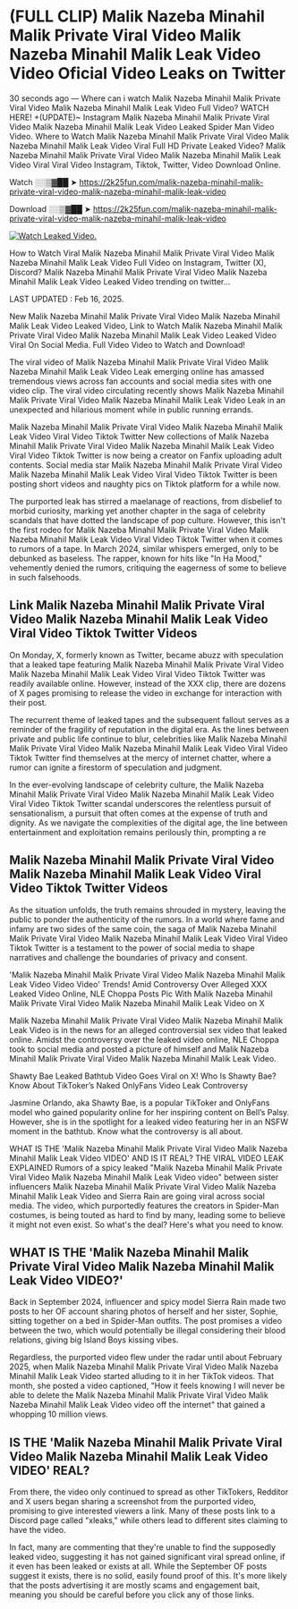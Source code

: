 # (FULL CLIP) Malik Nazeba Minahil Malik Private Viral Video Malik Nazeba Minahil Malik Leak Video Video Oficial Video Leaks on Twitter

30 seconds ago — Where can i watch Malik Nazeba Minahil Malik Private Viral Video Malik Nazeba Minahil Malik Leak Video Full Video? WATCH HERE! +(UPDATE)~ Instagram Malik Nazeba Minahil Malik Private Viral Video Malik Nazeba Minahil Malik Leak Video Leaked Spider Man Video Video. Where to Watch Malik Nazeba Minahil Malik Private Viral Video Malik Nazeba Minahil Malik Leak Video Viral Full HD Private Leaked Video? Malik Nazeba Minahil Malik Private Viral Video Malik Nazeba Minahil Malik Leak Video Viral Viral Video Instagram, Tiktok, Twitter, Video Download Online.

Watch ░░▒▓██ ➤ https://2k25fun.com/malik-nazeba-minahil-malik-private-viral-video-malik-nazeba-minahil-malik-leak-video

Download ░░▒▓██ ➤ https://2k25fun.com/malik-nazeba-minahil-malik-private-viral-video-malik-nazeba-minahil-malik-leak-video

[![Watch Leaked Video.](https://miro.medium.com/v2/resize:fit:828/format:webp/1*cilzJN44JGOrTw9NJCrNHA.gif "Watch Leaked Video")](https://2k25fun.com/malik-nazeba-minahil-malik-private-viral-video-malik-nazeba-minahil-malik-leak-video)

How to Watch Viral Malik Nazeba Minahil Malik Private Viral Video Malik Nazeba Minahil Malik Leak Video Full Video on Instagram, Twitter (X), Discord? Malik Nazeba Minahil Malik Private Viral Video Malik Nazeba Minahil Malik Leak Video Leaked Video trending on twitter...

LAST UPDATED : Feb 16, 2025.

New Malik Nazeba Minahil Malik Private Viral Video Malik Nazeba Minahil Malik Leak Video Leaked Video, Link to Watch Malik Nazeba Minahil Malik Private Viral Video Malik Nazeba Minahil Malik Leak Video Leaked Video Viral On Social Media. Full Video Video to Watch and Download!

The viral video of Malik Nazeba Minahil Malik Private Viral Video Malik Nazeba Minahil Malik Leak Video Leak emerging online has amassed tremendous views across fan accounts and social media sites with one video clip. The viral video circulating recently shows Malik Nazeba Minahil Malik Private Viral Video Malik Nazeba Minahil Malik Leak Video Leak in an unexpected and hilarious moment while in public running errands.

Malik Nazeba Minahil Malik Private Viral Video Malik Nazeba Minahil Malik Leak Video Viral Video Tiktok Twitter New collections of Malik Nazeba Minahil Malik Private Viral Video Malik Nazeba Minahil Malik Leak Video Viral Video Tiktok Twitter is now being a creator on Fanfix uploading adult contents. Social media star Malik Nazeba Minahil Malik Private Viral Video Malik Nazeba Minahil Malik Leak Video Viral Video Tiktok Twitter is been posting short videos and naughty pics on Tiktok platform for a while now.

The purported leak has stirred a maelanage of reactions, from disbelief to morbid curiosity, marking yet another chapter in the saga of celebrity scandals that have dotted the landscape of pop culture. However, this isn't the first rodeo for Malik Nazeba Minahil Malik Private Viral Video Malik Nazeba Minahil Malik Leak Video Viral Video Tiktok Twitter when it comes to rumors of a tape. In March 2024, similar whispers emerged, only to be debunked as baseless. The rapper, known for hits like "In Ha Mood," vehemently denied the rumors, critiquing the eagerness of some to believe in such falsehoods.

## Link Malik Nazeba Minahil Malik Private Viral Video Malik Nazeba Minahil Malik Leak Video Viral Video Tiktok Twitter Videos

On Monday, X, formerly known as Twitter, became abuzz with speculation that a leaked tape featuring Malik Nazeba Minahil Malik Private Viral Video Malik Nazeba Minahil Malik Leak Video Viral Video Tiktok Twitter was readily available online. However, instead of the XXX clip, there are dozens of X pages promising to release the video in exchange for interaction with their post.

The recurrent theme of leaked tapes and the subsequent fallout serves as a reminder of the fragility of reputation in the digital era. As the lines between private and public life continue to blur, celebrities like Malik Nazeba Minahil Malik Private Viral Video Malik Nazeba Minahil Malik Leak Video Viral Video Tiktok Twitter find themselves at the mercy of internet chatter, where a rumor can ignite a firestorm of speculation and judgment.

In the ever-evolving landscape of celebrity culture, the Malik Nazeba Minahil Malik Private Viral Video Malik Nazeba Minahil Malik Leak Video Viral Video Tiktok Twitter scandal underscores the relentless pursuit of sensationalism, a pursuit that often comes at the expense of truth and dignity. As we navigate the complexities of the digital age, the line between entertainment and exploitation remains perilously thin, prompting a re

##  Malik Nazeba Minahil Malik Private Viral Video Malik Nazeba Minahil Malik Leak Video Viral Video Tiktok Twitter Videos

As the situation unfolds, the truth remains shrouded in mystery, leaving the public to ponder the authenticity of the rumors. In a world where fame and infamy are two sides of the same coin, the saga of Malik Nazeba Minahil Malik Private Viral Video Malik Nazeba Minahil Malik Leak Video Viral Video Tiktok Twitter is a testament to the power of social media to shape narratives and challenge the boundaries of privacy and consent.

'Malik Nazeba Minahil Malik Private Viral Video Malik Nazeba Minahil Malik Leak Video Video Video' Trends! Amid Controversy Over Alleged XXX Leaked Video Online, NLE Choppa Posts Pic With Malik Nazeba Minahil Malik Private Viral Video Malik Nazeba Minahil Malik Leak Video on X

Malik Nazeba Minahil Malik Private Viral Video Malik Nazeba Minahil Malik Leak Video is in the news for an alleged controversial sex video that leaked online. Amidst the controversy over the leaked video online, NLE Choppa took to social media and posted a picture of himself and Malik Nazeba Minahil Malik Private Viral Video Malik Nazeba Minahil Malik Leak Video.

Shawty Bae Leaked Bathtub Video Goes Viral on X! Who Is Shawty Bae? Know About TikToker’s Naked OnlyFans Video Leak Controversy

Jasmine Orlando, aka Shawty Bae, is a popular TikToker and OnlyFans model who gained popularity online for her inspiring content on Bell’s Palsy. However, she is in the spotlight for a leaked video featuring her in an NSFW moment in the bathtub. Know what the controversy is all about.

WHAT IS THE 'Malik Nazeba Minahil Malik Private Viral Video Malik Nazeba Minahil Malik Leak Video VIDEO' AND IS IT REAL? THE VIRAL VIDEO LEAK EXPLAINED Rumors of a spicy leaked "Malik Nazeba Minahil Malik Private Viral Video Malik Nazeba Minahil Malik Leak Video video" between sister influencers Malik Nazeba Minahil Malik Private Viral Video Malik Nazeba Minahil Malik Leak Video and Sierra Rain are going viral across social media. The video, which purportedly features the creators in Spider-Man costumes, is being touted as hard to find by many, leading some to believe it might not even exist. So what's the deal? Here's what you need to know.

## WHAT IS THE 'Malik Nazeba Minahil Malik Private Viral Video Malik Nazeba Minahil Malik Leak Video VIDEO?'

Back in September 2024, influencer and spicy model Sierra Rain made two posts to her OF account sharing photos of herself and her sister, Sophie, sitting together on a bed in Spider-Man outfits. The post promises a video between the two, which would potentially be illegal considering their blood relations, giving big Island Boys kissing vibes.

Regardless, the purported video flew under the radar until about February 2025, when Malik Nazeba Minahil Malik Private Viral Video Malik Nazeba Minahil Malik Leak Video started alluding to it in her TikTok videos. That month, she posted a video captioned, "How it feels knowing I will never be able to delete the Malik Nazeba Minahil Malik Private Viral Video Malik Nazeba Minahil Malik Leak Video video off the internet" that gained a whopping 10 million views.

## IS THE 'Malik Nazeba Minahil Malik Private Viral Video Malik Nazeba Minahil Malik Leak Video VIDEO' REAL?

From there, the video only continued to spread as other TikTokers, Redditor and X users began sharing a screenshot from the purported video, promising to give interested viewers a link. Many of these posts link to a Discord page called "xleaks," while others lead to different sites claiming to have the video.

In fact, many are commenting that they're unable to find the supposedly leaked video, suggesting it has not gained significant viral spread online, if it even has been leaked or exists at all. While the September OF posts suggest it exists, there is no solid, easily found proof of this. It's more likely that the posts advertising it are mostly scams and engagement bait, meaning you should be careful before you click any of those links.
